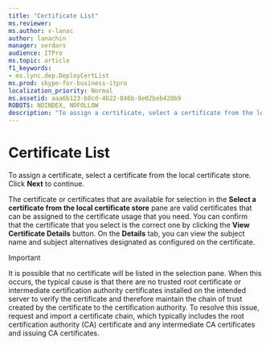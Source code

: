 ```yaml
---
title: "Certificate List"
ms.reviewer: 
ms.author: v-lanac
author: lanachin
manager: serdars
audience: ITPro
ms.topic: article
f1_keywords:
- ms.lync.dep.DeployCertList
ms.prod: skype-for-business-itpro
localization_priority: Normal
ms.assetid: aaa6b123-b8cd-4b22-846b-8e02beb428b9
ROBOTS: NOINDEX, NOFOLLOW
description: "To assign a certificate, select a certificate from the local certificate store. Click Next to continue."
---
```


# Certificate List
 
To assign a certificate, select a certificate from the local certificate store. Click **Next** to continue.
  
The certificate or certificates that are available for selection in the **Select a certificate from the local certificate store** pane are valid certificates that can be assigned to the certificate usage that you need. You can confirm that the certificate that you select is the correct one by clicking the **View Certificate Details** button. On the **Details** tab, you can view the subject name and subject alternatives designated as configured on the certificate.
  
> [!IMPORTANT]
> It is possible that no certificate will be listed in the selection pane. When this occurs, the typical cause is that there are no trusted root certificate or intermediate certification authority certificates installed on the intended server to verify the certificate and therefore maintain the chain of trust created by the certificate to the certification authority. To resolve this issue, request and import a certificate chain, which typically includes the root certification authority (CA) certificate and any intermediate CA certificates and issuing CA certificates. 
  

